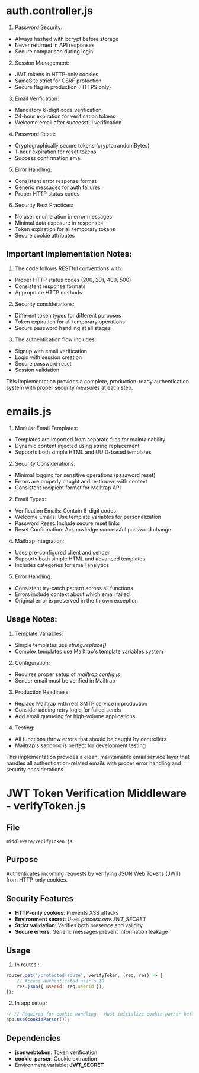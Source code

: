 # auth.controller.js

1. Password Security:
- Always hashed with bcrypt before storage
- Never returned in API responses
- Secure comparison during login

2. Session Management:
- JWT tokens in HTTP-only cookies
- SameSite strict for CSRF protection
- Secure flag in production (HTTPS only)

3. Email Verification:
- Mandatory 6-digit code verification
- 24-hour expiration for verification tokens
- Welcome email after successful verification

4. Password Reset:
- Cryptographically secure tokens (crypto.randomBytes)
- 1-hour expiration for reset tokens
- Success confirmation email

5. Error Handling:
- Consistent error response format
- Generic messages for auth failures
- Proper HTTP status codes

6. Security Best Practices:
- No user enumeration in error messages
- Minimal data exposure in responses
- Token expiration for all temporary tokens
- Secure cookie attributes

## Important Implementation Notes:
1. The code follows RESTful conventions with:
- Proper HTTP status codes (200, 201, 400, 500)
- Consistent response formats
- Appropriate HTTP methods

2. Security considerations:
- Different token types for different purposes
- Token expiration for all temporary operations
- Secure password handling at all stages

3. The authentication flow includes:
- Signup with email verification
- Login with session creation
- Secure password reset
- Session validation

This implementation provides a complete, production-ready authentication system with proper security measures at each step.

# emails.js

1. Modular Email Templates:
- Templates are imported from separate files for maintainability
- Dynamic content injected using string replacement
- Supports both simple HTML and UUID-based templates

2. Security Considerations:
- Minimal logging for sensitive operations (password reset)
- Errors are properly caught and re-thrown with context
- Consistent recipient format for Mailtrap API

2. Email Types:
- Verification Emails: Contain 6-digit codes
- Welcome Emails: Use template variables for personalization
- Password Reset: Include secure reset links
- Reset Confirmation: Acknowledge successful password change

4. Mailtrap Integration:
- Uses pre-configured client and sender
- Supports both simple HTML and advanced templates
- Includes categories for email analytics

5. Error Handling:
- Consistent try-catch pattern across all functions
- Errors include context about which email failed
- Original error is preserved in the thrown exception

## Usage Notes:
1. Template Variables:
- Simple templates use *string.replace()*
- Complex templates use Mailtrap's template variables system

2. Configuration:
- Requires proper setup of *mailtrap.config.js*
- Sender email must be verified in Mailtrap

3. Production Readiness:
- Replace Mailtrap with real SMTP service in production
- Consider adding retry logic for failed sends
- Add email queueing for high-volume applications

4. Testing:
- All functions throw errors that should be caught by controllers
- Mailtrap's sandbox is perfect for development testing

This implementation provides a clean, maintainable email service layer that handles all authentication-related emails with proper error handling and security considerations.

# JWT Token Verification Middleware - verifyToken.js

## File
`middleware/verifyToken.js`

## Purpose
Authenticates incoming requests by verifying JSON Web Tokens (JWT) from HTTP-only cookies.

## Security Features
- **HTTP-only cookies**: Prevents XSS attacks
- **Environment secret**: Uses *process.env.JWT_SECRET*
- **Strict validation**: Verifies both presence and validity
- **Secure errors**: Generic messages prevent information leakage

## Usage
1. In routes :
```javascript
router.get('/protected-route', verifyToken, (req, res) => {
    // Access authenticated user's ID
    res.json({ userId: req.userId });
});
```
2. In app setup: 
```javascript
// // Required for cookie handling - Must initialize cookie parser before routes
app.use(cookieParser());
```

## Dependencies
- **jsonwebtoken**: Token verification
- **cookie-parser**: Cookie extraction
- Environment variable: **JWT_SECRET**